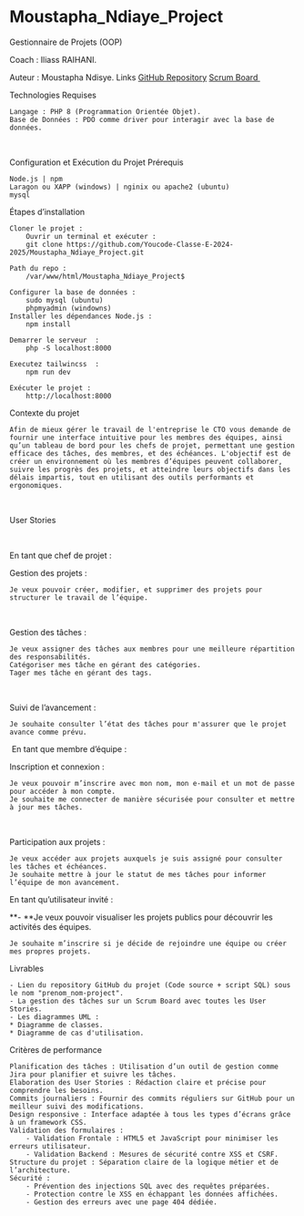 # Moustapha_Ndiaye_Project

Gestionnaire de Projets (OOP)

Coach : Iliass RAIHANI.

Auteur : Moustapha Ndisye.
Links
    [GitHub Repository](https://github.com/Youcode-Classe-E-2024-2025/Moustapha_Ndiaye_Project.git)
    [ Scrum Board ](https://trello.com/b/dhgLFMRu/gestionnaire-de-projets-oop)
​

Technologies Requises

    Langage : PHP 8 (Programmation Orientée Objet).
    Base de Données : PDO comme driver pour interagir avec la base de données.

​

Configuration et Exécution du Projet
Prérequis

    Node.js | npm 
    Laragon ou XAPP (windows) | nginix ou apache2 (ubuntu) 
    mysql

Étapes d’installation

    Cloner le projet :
        Ouvrir un terminal et exécuter :
        git clone https://github.com/Youcode-Classe-E-2024-2025/Moustapha_Ndiaye_Project.git

    Path du repo :
        /var/www/html/Moustapha_Ndiaye_Project$

    Configurer la base de données :
        sudo mysql (ubuntu)
        phpmyadmin (windowns)
    Installer les dépendances Node.js :
        npm install

    Demarrer le serveur  :
        php -S localhost:8000
    
    Executez tailwincss  :
        npm run dev

    Exécuter le projet :
        http://localhost:8000



Contexte du projet

    Afin de mieux gérer le travail de l'entreprise le CTO vous demande de fournir une interface intuitive pour les membres des équipes, ainsi qu’un tableau de bord pour les chefs de projet, permettant une gestion efficace des tâches, des membres, et des échéances. L'objectif est de créer un environnement où les membres d’équipes peuvent collaborer, suivre les progrès des projets, et atteindre leurs objectifs dans les délais impartis, tout en utilisant des outils performants et ergonomiques.

​

User Stories

​

En tant que chef de projet :

Gestion des projets :

    Je veux pouvoir créer, modifier, et supprimer des projets pour structurer le travail de l’équipe.

​

Gestion des tâches :

    Je veux assigner des tâches aux membres pour une meilleure répartition des responsabilités.
    Catégoriser mes tâche en gérant des catégories.
    Tager mes tâche en gérant des tags.

​

Suivi de l’avancement :

    Je souhaite consulter l’état des tâches pour m'assurer que le projet avance comme prévu.

​
En tant que membre d’équipe :

Inscription et connexion :

    Je veux pouvoir m’inscrire avec mon nom, mon e-mail et un mot de passe pour accéder à mon compte.
    Je souhaite me connecter de manière sécurisée pour consulter et mettre à jour mes tâches.

​

Participation aux projets :

    Je veux accéder aux projets auxquels je suis assigné pour consulter les tâches et échéances.
    Je souhaite mettre à jour le statut de mes tâches pour informer l’équipe de mon avancement.


En tant qu’utilisateur invité :

**- **Je veux pouvoir visualiser les projets publics pour découvrir les activités des équipes.

    Je souhaite m’inscrire si je décide de rejoindre une équipe ou créer mes propres projets.


Livrables

    - Lien du repository GitHub du projet (Code source + script SQL) sous le nom "prenom_nom-project".
    - La gestion des tâches sur un Scrum Board avec toutes les User Stories.
    - Les diagrammes UML :
    * Diagramme de classes.
    * Diagramme de cas d'utilisation.


Critères de performance

    Planification des tâches : Utilisation d’un outil de gestion comme Jira pour planifier et suivre les tâches.
    Elaboration des User Stories : Rédaction claire et précise pour comprendre les besoins.
    Commits journaliers : Fournir des commits réguliers sur GitHub pour un meilleur suivi des modifications.
    Design responsive : Interface adaptée à tous les types d’écrans grâce à un framework CSS.
    Validation des formulaires :
        - Validation Frontale : HTML5 et JavaScript pour minimiser les erreurs utilisateur.
        - Validation Backend : Mesures de sécurité contre XSS et CSRF.
    Structure du projet : Séparation claire de la logique métier et de l’architecture.
    Sécurité :
        - Prévention des injections SQL avec des requêtes préparées.
        - Protection contre le XSS en échappant les données affichées.
        - Gestion des erreurs avec une page 404 dédiée.